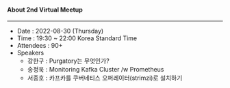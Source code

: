 #### About 2nd Virtual Meetup
---
* Date : 2022-08-30 (Thursday)
* Time : 19:30 ~ 22:00 Korea Standard Time
* Attendees : 90+
* Speakers
    * 강한구 : Purgatory는 무엇인가?
    * 송정욱 : Monitoring Kafka Cluster /w Prometheus
    * 서종호 : 카프카를 쿠버네티스 오퍼레이터(strimzi)로 설치하기